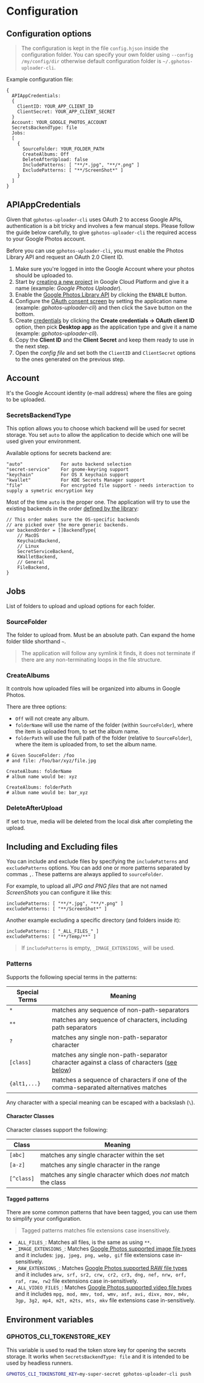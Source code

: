 # Configuration

## Configuration options

> The configuration is kept in the file `config.hjson` inside the configuration folder. You can specify your own folder using `--config /my/config/dir` otherwise default configuration folder is `~/.gphotos-uploader-cli`.

Example configuration file:    

```hjson
{
  APIAppCredentials:
  {
    ClientID: YOUR_APP_CLIENT_ID
    ClientSecret: YOUR_APP_CLIENT_SECRET
  }
  Account: YOUR_GOOGLE_PHOTOS_ACCOUNT
  SecretsBackendType: file
  Jobs:
  [
    {
      SourceFolder: YOUR_FOLDER_PATH
      CreateAlbums: Off
      DeleteAfterUpload: false
      IncludePatterns: [ "**/*.jpg", "**/*.png" ]
      ExcludePatterns: [ "**/ScreenShot*" ]
    }
  ]
}
```

## APIAppCredentials <!-- {docsify-ignore} -->

Given that `gphotos-uploader-cli` uses OAuth 2 to access Google APIs, authentication is a bit tricky and involves a few manual steps. Please follow the guide below carefully, to give `gphotos-uploader-cli` the required access to your Google Photos account.

Before you can use `gphotos-uploader-cli`, you must enable the Photos Library API and request an OAuth 2.0 Client ID.

1. Make sure you're logged in into the Google Account where your photos should be uploaded to.
1. Start by [creating a new project](https://console.cloud.google.com/projectcreate) in Google Cloud Platform and give it a name (example: _Google Photos Uploader_).
1. Enable the [Google Photos Library API](https://console.cloud.google.com/apis/library/photoslibrary.googleapis.com) by clicking the <kbd>ENABLE</kbd> button.
1. Configure the [OAuth consent screen](https://console.cloud.google.com/apis/credentials/consent) by setting the application name (example: _gphotos-uploader-cli_) and then click the <kbd>Save</kbd> button on the bottom.
1. Create [credentials](https://console.cloud.google.com/apis/credentials) by clicking the **Create credentials → OAuth client ID** option, then pick **Desktop app** as the application type and give it a name (example: _gphotos-uploader-cli_).
1. Copy the **Client ID** and the **Client Secret** and keep them ready to use in the next step.
1. Open the *config file* and set both the `ClientID` and `ClientSecret` options to the ones generated on the previous step.

## Account
It's the Google Account identity (e-mail address) where the files are going to be uploaded.

### SecretsBackendType <!-- {docsify-ignore} -->
This option allows you to choose which backend will be used for secret storage. You set `auto` to allow the application to decide which one will be used given your environment.

Available options for secrets backend are:

```
"auto"              For auto backend selection
"secret-service"    For gnome-keyring support
"keychain"          For OS X keychain support
"kwallet"           For KDE Secrets Manager support
"file"              For encrypted file support - needs interaction to supply a symetric encryption key
```

Most of the time `auto` is the proper one. The application will try to use the existing backends in the order [defined by the library](https://github.com/99designs/keyring/blob/2c916c935b9f0286ed72c22a3ccddb491c01c620/keyring.go#L28):

```
// This order makes sure the OS-specific backends
// are picked over the more generic backends.
var backendOrder = []BackendType{
	// MacOS
	KeychainBackend,
	// Linux
	SecretServiceBackend,
	KWalletBackend,
	// General
	FileBackend,
}
```

## Jobs <!-- {docsify-ignore} -->
List of folders to upload and upload options for each folder.

### SourceFolder
The folder to upload from. Must be an absolute path. Can expand the home folder tilde shorthand `~`.
> The application will follow any symlink it finds, it does not terminate if there are any non-terminating loops in the file structure.

### CreateAlbums
It controls how uploaded files will be organized into albums in Google Photos.

There are three options:
* `Off` will not create any album.
* `folderName` will use the name of the folder (within `SourceFolder`), where the item is uploaded from, to set the album name.
* `folderPath` will use the full path of the folder (relative to `SourceFolder`), where the item is uploaded from, to set the album name.

```
# Given SouceFolder: /foo
# and file: /foo/bar/xyz/file.jpg

CreateAlbums: folderName
# album name would be: xyz

CreateAlbums: folderPath
# album name would be: bar_xyz
```

### DeleteAfterUpload
If set to true, media will be deleted from the local disk after completing the upload. 

## Including and Excluding files
You can include and exclude files by specifying the `includePatterns` and `excludePatterns` options. You can add one or more patterns separated by commas `,`. These patterns are always applied to `sourceFolder`.

For example, to upload all _JPG and PNG files_ that are not named _*ScreenShots*_ you can configure it like this:
```
includePatterns: [ "**/*.jpg", "**/*.png" ]
excludePatterns: [ "**/ScreenShot*" ]
```

Another example excluding a specific directory (and folders inside it):
```
includePatterns: [ "_ALL_FILES_" ]
excludePatterns: [ "**/Temp/**" ]
```

> If `includePatterns` is empty, `_IMAGE_EXTENSIONS_` will be used.

### Patterns
Supports the following special terms in the patterns:

Special Terms | Meaning
------------- | -------
`*`           | matches any sequence of non-path-separators
`**`          | matches any sequence of characters, including path separators
`?`           | matches any single non-path-separator character
`[class]`     | matches any single non-path-separator character against a class of characters ([see below](#character-classes))
`{alt1,...}`  | matches a sequence of characters if one of the comma-separated alternatives matches

Any character with a special meaning can be escaped with a backslash (`\`).

#### Character Classes

Character classes support the following:

Class      | Meaning
---------- | -------
`[abc]`    | matches any single character within the set
`[a-z]`    | matches any single character in the range
`[^class]` | matches any single character which does *not* match the class

#### Tagged patterns
There are some common patterns that have been tagged, you can use them to simplify your configuration.

> Tagged patterns matches file extensions case insensitively.

* `_ALL_FILES_`: Matches all files, is the same as using `**`. 
* `_IMAGE_EXTENSIONS_`: Matches [Google Photos supported image file types](https://support.google.com/googleone/answer/6193313) and it includes: `jpg, jpeg, png, webp, gif` file extensions case in-sensitively.
* `_RAW_EXTENSIONS_`: Matches [Google Photos supported RAW file types](https://support.google.com/googleone/answer/6193313) and it includes `arw, srf, sr2, crw, cr2, cr3, dng, nef, nrw, orf, raf, raw, rw2` file extensions case in-sensitively.
* `_ALL_VIDEO_FILES_`: Matches [Google Photos supported video file types](https://support.google.com/googleone/answer/6193313) and it includes `mpg, mod, mmv, tod, wmv, asf, avi, divx, mov, m4v, 3gp, 3g2, mp4, m2t, m2ts, mts, mkv` file extensions case in-sensitively.

## Environment variables

### GPHOTOS_CLI_TOKENSTORE_KEY

This variable is used to read the token store key for opening the secrets storage. It works when `SecretsBackendType: file` and it is intended to be used by headless runners.

```bash
GPHOTOS_CLI_TOKENSTORE_KEY=my-super-secret gphotos-uploader-cli push
```
